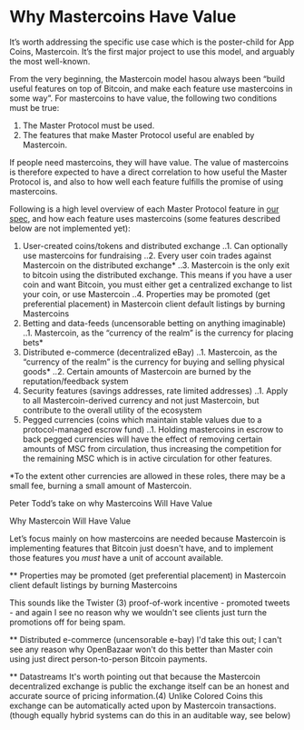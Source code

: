 Why Mastercoins Have Value
============

It’s worth addressing the specific use case which is the poster-child for App Coins, Mastercoin. It’s the first major project to use this model, and arguably the most well-known.

From the very beginning, the Mastercoin model hasou always been “build useful features on top of Bitcoin, and make each feature use mastercoins in some way”. For mastercoins to have value, the following two conditions must be true:

1. The Master Protocol must be used.
2. The features that make Master Protocol useful are enabled by Mastercoin.

If people need mastercoins, they will have value. The value of mastercoins is therefore expected to have a direct correlation to how useful the Master Protocol is, and also to how well each feature fulfills the promise of using mastercoins.

Following is a high level overview of each Master Protocol feature in [our spec](https://github.com/mastercoin-MSC/spec/blob/master/README.md), and how each feature uses mastercoins (some features described below are not implemented yet):

1. User-created coins/tokens and distributed exchange
..1. Can optionally use mastercoins for fundraising
..2. Every user coin trades against Mastercoin on the distributed exchange*
..3. Mastercoin is the only exit to bitcoin using the distributed exchange. This means if you have a user coin and want Bitcoin, you must either get a centralized exchange to list your coin, or use Mastercoin
..4. Properties may be promoted (get preferential placement) in Mastercoin client default listings by burning Mastercoins
2. Betting and data-feeds (uncensorable betting on anything imaginable)
..1. Mastercoin, as the “currency of the realm” is the currency for placing bets*
3. Distributed e-commerce (decentralized eBay)
..1. Mastercoin, as the “currency of the realm” is the currency for buying and selling physical goods*
..2. Certain amounts of Mastercoin are burned by the reputation/feedback system
4. Security features (savings addresses, rate limited addresses)
..1. Apply to all Mastercoin-derived currency and not just Mastercoin, but contribute to the overall utility of the ecosystem
5. Pegged currencies (coins which maintain stable values due to a protocol-managed escrow fund)
..1. Holding mastercoins in escrow to back pegged currencies will have the effect of removing certain amounts of MSC from circulation, thus increasing the competition for the remaining MSC which is in active circulation for other features.

*To the extent other currencies are allowed in these roles, there may be a small fee, burning a small amount of Mastercoin.

Peter Todd’s take on why Mastercoins Will Have Value

Why Mastercoin Will Have Value

Let’s focus mainly on how mastercoins are needed because Mastercoin is implementing features that Bitcoin just doesn't have, and to implement those features you *must* have a unit of account available.

** Properties may be promoted (get preferential placement) in Mastercoin client default listings by burning Mastercoins

This sounds like the Twister (3) proof-of-work incentive - promoted tweets - and again I see no reason why we wouldn't see clients just turn the promotions off for being spam.

** Distributed e-commerce (uncensorable e-bay)
I'd take this out; I can't see any reason why OpenBazaar won't do this better than Master coin using just direct person-to-person Bitcoin payments.

** Datastreams
It's worth pointing out that because the Mastercoin decentralized	exchange is public the exchange itself can be an honest and accurate source of pricing information.(4) Unlike Colored Coins this exchange can be automatically acted upon by Mastercoin transactions. (though equally hybrid systems can do this in an auditable way, see below)




